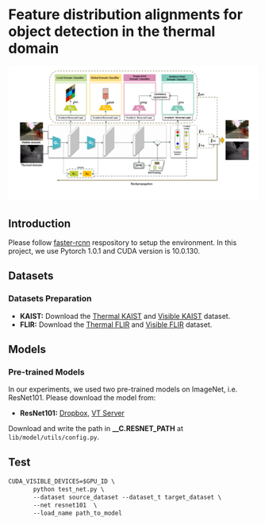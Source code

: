 # Feature distribution alignments for object detection in the thermal domain
![architecture](https://github.com/AmineMarnissi/UDAT/blob/main/journal_flowchart_juin_v1.png)

## Introduction
Please follow [faster-rcnn](https://github.com/jwyang/faster-rcnn.pytorch/tree/pytorch-1.0) respository to setup the environment. In this project, we use Pytorch 1.0.1 and CUDA version is 10.0.130. 

## Datasets
### Datasets Preparation
* **KAIST:** Download the [Thermal KAIST](https://www.cityscapes-dataset.com/) and [Visible KAIST](https://github.com/yuhuayc/da-faster-rcnn/tree/master/prepare_data) dataset.
* **FLIR:** Download the [Thermal FLIR](https://drive.google.com/drive/u/3/folders/1aeCO2XCXgf2f2U3B99fk4htI8-9DHdMw) and [Visible FLIR](https://drive.google.com/drive/u/3/folders/1tgI86nBdbkKMHLTpKjBSAnOTW2qdOV4B) dataset.

## Models
### Pre-trained Models
In our experiments, we used two pre-trained models on ImageNet, i.e. ResNet101. Please download the model from:
* **ResNet101:** [Dropbox](https://www.dropbox.com/s/iev3tkbz5wyyuz9/resnet101_caffe.pth?dl=0),  [VT Server](https://filebox.ece.vt.edu/~jw2yang/faster-rcnn/pretrained-base-models/resnet101_caffe.pth)

Download and write the path in **__C.RESNET_PATH** at ```lib/model/utils/config.py```.

## Test
```
CUDA_VISIBLE_DEVICES=$GPU_ID \
       python test_net.py \
       --dataset source_dataset --dataset_t target_dataset \
       --net resnet101  \
       --load_name path_to_model
```

